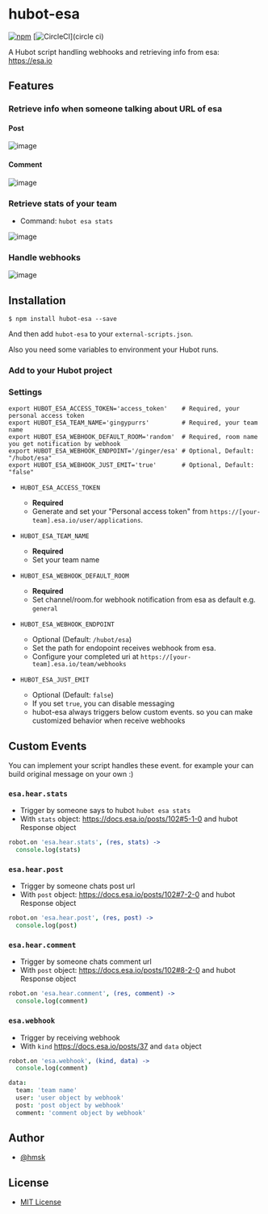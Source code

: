 # hubot-esa

[![npm](http://img.shields.io/npm/v/hubot-esa.svg)](npm)
[![CircleCI](https://img.shields.io/circleci/project/hmsk/hubot-esa.svg)](circle ci)

A Hubot script handling webhooks and retrieving info from esa: https://esa.io

## Features

### Retrieve info when someone talking about URL of esa

#### Post

![image](https://cloud.githubusercontent.com/assets/85887/15594917/2779611a-236f-11e6-8636-1cf975c79048.png)

#### Comment

![image](https://cloud.githubusercontent.com/assets/85887/15594944/73b3c26e-236f-11e6-921b-7a78dadf0489.png)

### Retrieve stats of your team

- Command: `hubot esa stats`

![image](https://cloud.githubusercontent.com/assets/85887/15595025/29e6acfe-2370-11e6-9564-6d62f3288701.png)

### Handle webhooks

![image](https://cloud.githubusercontent.com/assets/85887/15594882/c5362c18-236e-11e6-8b0f-736d07696933.png)

## Installation

```
$ npm install hubot-esa --save
```

And then add `hubot-esa` to your `external-scripts.json`.

Also you need some variables to environment your Hubot runs.

### Add to your Hubot project

### Settings

```
export HUBOT_ESA_ACCESS_TOKEN='access_token'    # Required, your personal access token
export HUBOT_ESA_TEAM_NAME='gingypurrs'         # Required, your team name
export HUBOT_ESA_WEBHOOK_DEFAULT_ROOM='random'  # Required, room name you get notification by webhook
export HUBOT_ESA_WEBHOOK_ENDPOINT='/ginger/esa' # Optional, Default: "/hubot/esa"
export HUBOT_ESA_WEBHOOK_JUST_EMIT='true'       # Optional, Default: "false"
```

- `HUBOT_ESA_ACCESS_TOKEN`
  - **Required**
  - Generate and set your "Personal access token" from `https://[your-team].esa.io/user/applications`.

- `HUBOT_ESA_TEAM_NAME`
  - **Required**
  - Set your team name

- `HUBOT_ESA_WEBHOOK_DEFAULT_ROOM`
  - **Required**
  - Set channel/room.for webhook notification from esa as default e.g. `general`

- `HUBOT_ESA_WEBHOOK_ENDPOINT`
  - Optional (Default: `/hubot/esa`)
  - Set the path for endopoint receives webhook from esa.
  - Configure your completed uri at `https://[your-team].esa.io/team/webhooks`

- `HUBOT_ESA_JUST_EMIT`
  - Optional (Default: `false`)
  - If you set `true`, you can disable messaging
  - hubot-esa always triggers below custom events. so you can make customized behavior when receive webhooks

## Custom Events

You can implement your script handles these event. for example your can build original message on your own :)

### `esa.hear.stats`

- Trigger by someone says to hubot `hubot esa stats`
- With `stats` object: https://docs.esa.io/posts/102#5-1-0 and hubot Response object

```coffeescript
robot.on 'esa.hear.stats', (res, stats) ->
  console.log(stats)
```

### `esa.hear.post`

- Trigger by someone chats post url
- With `post` object: https://docs.esa.io/posts/102#7-2-0 and hubot Response object

```coffeescript
robot.on 'esa.hear.post', (res, post) ->
  console.log(post)
```

### `esa.hear.comment`

- Trigger by someone chats comment url
- With `post` object: https://docs.esa.io/posts/102#8-2-0 and hubot Response object

```coffeescript
robot.on 'esa.hear.comment', (res, comment) ->
  console.log(comment)
```

### `esa.webhook`

- Trigger by receiving webhook
- With `kind` https://docs.esa.io/posts/37 and `data` object

```coffeescript
robot.on 'esa.webhook', (kind, data) ->
  console.log(comment)
```

```coffeescript
data:
  team: 'team name'
  user: 'user object by webhook'
  post: 'post object by webhook'
  comment: 'comment object by webhook'
```

## Author

- [@hmsk](http://hmsk.me)

## License

- [MIT License](https://github.com/hmsk/hubot-esa/blob/master/LICENSE)
